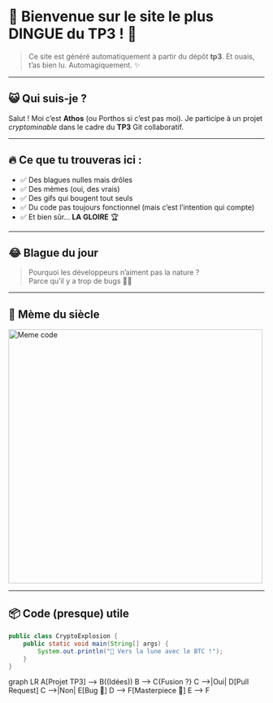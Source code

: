 # 🎉 Bienvenue sur le site le plus DINGUE du TP3 ! 🥳

> Ce site est généré automatiquement à partir du dépôt **tp3**. Et ouais, t’as bien lu. Automagiquement. ✨

---

## 😺 Qui suis-je ?

Salut ! Moi c’est **Athos** (ou Porthos si c’est pas moi). Je participe à un projet *cryptominable* dans le cadre du **TP3** Git collaboratif.

---

## 🔥 Ce que tu trouveras ici :

- ✅ Des blagues nulles mais drôles  
- ✅ Des mèmes (oui, des vrais)  
- ✅ Des gifs qui bougent tout seuls  
- ✅ Du code pas toujours fonctionnel (mais c’est l’intention qui compte)  
- ✅ Et bien sûr… **LA GLOIRE** 🏆

---

## 😂 Blague du jour

> Pourquoi les développeurs n’aiment pas la nature ?  
> Parce qu’il y a trop de bugs 🐛🌲

---

## 📸 Mème du siècle

<img src="https://i.imgflip.com/6zws1p.jpg" alt="Meme code" width="500"/>

---

## 📦 Code (presque) utile

```java
public class CryptoExplosion {
    public static void main(String[] args) {
        System.out.println("🚀 Vers la lune avec le BTC !");
    }
}
```


graph LR
A[Projet TP3] --> B((Idées))
B --> C{Fusion ?}
C -->|Oui| D[Pull Request]
C -->|Non| E[Bug 🐞]
D --> F[Masterpiece 💎]
E --> F
